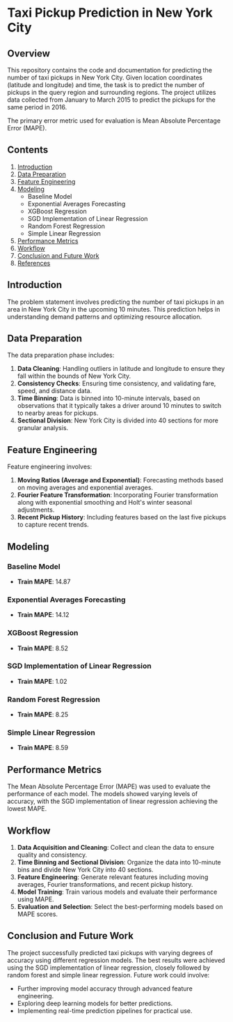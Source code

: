 # Taxi Pickup Prediction in New York City

## Overview
This repository contains the code and documentation for predicting the number of taxi pickups in New York City. Given location coordinates (latitude and longitude) and time, the task is to predict the number of pickups in the query region and surrounding regions. The project utilizes data collected from January to March 2015 to predict the pickups for the same period in 2016. 

The primary error metric used for evaluation is Mean Absolute Percentage Error (MAPE).

## Contents

1. [Introduction](#introduction)
2. [Data Preparation](#data-preparation)
3. [Feature Engineering](#feature-engineering)
4. [Modeling](#modeling)
   - Baseline Model
   - Exponential Averages Forecasting
   - XGBoost Regression
   - SGD Implementation of Linear Regression
   - Random Forest Regression
   - Simple Linear Regression
5. [Performance Metrics](#performance-metrics)
6. [Workflow](#workflow)
7. [Conclusion and Future Work](#conclusion-and-future-work)
8. [References](#references)

## Introduction
The problem statement involves predicting the number of taxi pickups in an area in New York City in the upcoming 10 minutes. This prediction helps in understanding demand patterns and optimizing resource allocation.

## Data Preparation
The data preparation phase includes:
1. **Data Cleaning**: Handling outliers in latitude and longitude to ensure they fall within the bounds of New York City.
2. **Consistency Checks**: Ensuring time consistency, and validating fare, speed, and distance data.
3. **Time Binning**: Data is binned into 10-minute intervals, based on observations that it typically takes a driver around 10 minutes to switch to nearby areas for pickups.
4. **Sectional Division**: New York City is divided into 40 sections for more granular analysis.

## Feature Engineering
Feature engineering involves:
1. **Moving Ratios (Average and Exponential)**: Forecasting methods based on moving averages and exponential averages.
2. **Fourier Feature Transformation**: Incorporating Fourier transformation along with exponential smoothing and Holt's winter seasonal adjustments.
3. **Recent Pickup History**: Including features based on the last five pickups to capture recent trends.

## Modeling
### Baseline Model
- **Train MAPE**: 14.87

### Exponential Averages Forecasting
- **Train MAPE**: 14.12

### XGBoost Regression
- **Train MAPE**: 8.52

### SGD Implementation of Linear Regression
- **Train MAPE**: 1.02

### Random Forest Regression
- **Train MAPE**: 8.25

### Simple Linear Regression
- **Train MAPE**: 8.59

## Performance Metrics
The Mean Absolute Percentage Error (MAPE) was used to evaluate the performance of each model. The models showed varying levels of accuracy, with the SGD implementation of linear regression achieving the lowest MAPE.

## Workflow
1. **Data Acquisition and Cleaning**: Collect and clean the data to ensure quality and consistency.
2. **Time Binning and Sectional Division**: Organize the data into 10-minute bins and divide New York City into 40 sections.
3. **Feature Engineering**: Generate relevant features including moving averages, Fourier transformations, and recent pickup history.
4. **Model Training**: Train various models and evaluate their performance using MAPE.
5. **Evaluation and Selection**: Select the best-performing models based on MAPE scores.

## Conclusion and Future Work
The project successfully predicted taxi pickups with varying degrees of accuracy using different regression models. The best results were achieved using the SGD implementation of linear regression, closely followed by random forest and simple linear regression. Future work could involve:
- Further improving model accuracy through advanced feature engineering.
- Exploring deep learning models for better predictions.
- Implementing real-time prediction pipelines for practical use.
